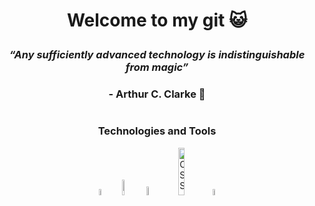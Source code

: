 # <p align="center"> Welcome to my git :smiley_cat: </p>

### <p align="center"> ***“Any sufficiently advanced technology is indistinguishable from magic”*** </p>
### <p align="center"> - Arthur C. Clarke :dizzy:</p>

#

### <p align="center"> **Technologies and Tools** </p>
<div align="center">

<a  href="https://www.cprogramming.com/"><img src="https://upload.wikimedia.org/wikipedia/commons/thumb/1/18/C_Programming_Language.svg/1200px-C_Programming_Language.svg.png" alt="C Language" width=5% heigth=5%></a>
<a  href="https://www.java.com/es/"><img
src="https://www.manualweb.net/img/logos/java.png" alt="Java Language" width=8% heigth=8% display=flex></a> 
<a  href="https://www.python.org/"> <img src="https://upload.wikimedia.org/wikipedia/commons/thumb/1/1f/Python_logo_01.svg/800px-Python_logo_01.svg.png" alt="Python Language" width=6% heigth=6% ></a>
<a  href="https://es.wikipedia.org/wiki/JavaScript">
<img src="https://programacionymas.com/images/tutoriales/desarrollo-web/html-css-js.png" alt="CSS, HTML y JavaScript" width=14% heigth=14%></a>
<a  href="https://www.adobe.com/es/products/photoshop.html">
<img src="https://www.solvetic.com/uploads/monthly_04_2016/tutorials-9832-0-29308300-1461599966.png" alt="Adobe Photoshop" width=5% heigth=5%></a>
  
</div>
